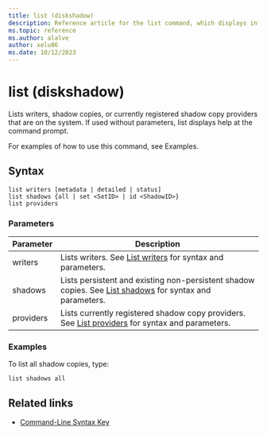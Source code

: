 ```yaml
---
title: list (diskshadow)
description: Reference article for the list command, which displays information about the shadow copy (snapshot) set of an existing drive or volume.
ms.topic: reference
ms.author: alalve
author: xelu86
ms.date: 10/12/2023
---
```


# list (diskshadow)

Lists writers, shadow copies, or currently registered shadow copy providers that are on the system. If used without parameters, list displays help at the command prompt.

For examples of how to use this command, see Examples.

## Syntax

```
list writers [metadata | detailed | status]
list shadows {all | set <SetID> | id <ShadowID>}
list providers
```

### Parameters

|Parameter|Description|
|-|-|
|writers|Lists writers. See [List writers](list-writers.md) for syntax and parameters.|
|shadows|Lists persistent and existing non-persistent shadow copies. See [List shadows](list-shadows.md) for syntax and parameters.|
|providers|Lists currently registered shadow copy providers. See [List providers](list-providers.md) for syntax and parameters.|

### Examples

To list all shadow copies, type:

```
list shadows all
```

## Related links

- [Command-Line Syntax Key](command-line-syntax-key.md)

